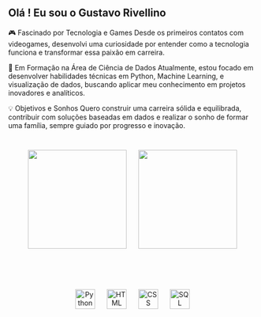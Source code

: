 ## Olá ! Eu sou o Gustavo Rivellino 

🎮 Fascinado por Tecnologia e Games
Desde os primeiros contatos com videogames, desenvolvi uma curiosidade por entender como a tecnologia funciona e transformar essa paixão em carreira.

🚀 Em Formação na Área de Ciência de Dados
Atualmente, estou focado em desenvolver habilidades técnicas em Python, Machine Learning, e visualização de dados, buscando aplicar meu conhecimento em projetos inovadores e analíticos.

💡 Objetivos e Sonhos
Quero construir uma carreira sólida e equilibrada, contribuir com soluções baseadas em dados e realizar o sonho de formar uma família, sempre guiado por progresso e inovação.

  <br>

<div align="center">
  <!-- GitHub Stats -->
  <img src="https://github-readme-stats.vercel.app/api?username=gustavorivellino&show_icons=true&theme=radical" height="200" style="margin: 10px;">
  <img src="https://github-readme-stats.vercel.app/api/top-langs/?username=gustavorivellino&layout=compact&theme=radical" height="200" style="margin: 10px;">

  <br><br>

  <!-- Icons -->
  <img src="https://cdn.jsdelivr.net/gh/devicons/devicon/icons/python/python-original.svg" height="40" alt="Python" style="margin: 10px;">
  <img src="https://cdn.jsdelivr.net/gh/devicons/devicon/icons/html5/html5-original.svg" height="40" alt="HTML" style="margin: 10px;">
  <img src="https://cdn.jsdelivr.net/gh/devicons/devicon/icons/css3/css3-original.svg" height="40" alt="CSS" style="margin: 10px;">
  <img src="https://cdn.jsdelivr.net/gh/devicons/devicon/icons/mysql/mysql-original.svg" height="40" alt="SQL" style="margin: 10px;">
</div>
